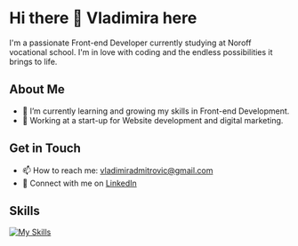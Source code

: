 # Hi there 👋 Vladimira here

I'm a passionate Front-end Developer currently studying at Noroff vocational school. I'm in love with coding and the endless possibilities it brings to life.

## About Me
- 🌱 I’m currently learning and growing my skills in Front-end Development.
- 🔭 Working at a start-up for Website development and digital marketing.
  
## Get in Touch
- 📫 How to reach me: [vladimiradmitrovic@gmail.com](mailto:vladimiradmitrovic@gmail.com)
- 💼 Connect with me on [LinkedIn](https://www.linkedin.com/in/vladimira-dmitrovic-090183249/)

## Skills

[![My Skills](https://skillicons.dev/icons?i=js,html,css,figma,react,wordpress)](https://skillicons.dev)


